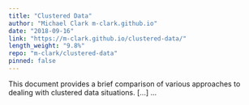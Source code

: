 ```yaml
---
title: "Clustered Data"
author: "Michael Clark m-clark.github.io"
date: "2018-09-16"
link: "https://m-clark.github.io/clustered-data/"
length_weight: "9.8%"
repo: "m-clark/clustered-data"
pinned: false
---
```


This document provides a brief comparison of various approaches to dealing with clustered data situations. [...]  ...
